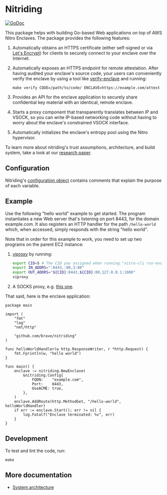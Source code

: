 # Nitriding

[![GoDoc](https://pkg.go.dev/badge/github.com/brave/nitriding?utm_source=godoc)](https://pkg.go.dev/github.com/brave/nitriding)

This package helps with building Go-based Web applications on top of AWS Nitro
Enclaves.  The package provides the following features:

1. Automatically obtains an HTTPS certificate (either self-signed or via [Let's
   Encrypt](https://letsencrypt.org)) for clients to securely connect to your
   enclave over the Internet.

2. Automatically exposes an HTTPS endpoint for remote attestation.  After
   having audited your enclave's source code, your users can conveniently
   verify the enclave by using a tool like
   [verify-enclave](https://github.com/brave-experiments/verify-enclave)
   and running:

   ```
   make verify CODE=/path/to/code/ ENCLAVE=https://example.com/attest
   ```

3. Provides an API for the enclave application to securely share confidential
   key material with an identical, remote enclave.

4. Starts a proxy component that transparently translates between IP and VSOCK,
   so you can write IP-based networking code without having to worry about
   the enclave's constrained VSOCK interface.

5. Automatically initializes the enclave's entropy pool using the Nitro
   hypervisor.

To learn more about nitriding's trust assumptions, architecture, and build
system, take a look at our [research paper](https://arxiv.org/abs/2206.04123).

## Configuration

Nitriding's
[configuration object](https://pkg.go.dev/github.com/brave-experiments/nitriding#Config)
contains comments that explain the purpose of each variable.

## Example

Use the following "hello world" example to get started.  The program
instantiates a new Web server that's listening on port 8443, for the domain
example.com.  It also registers an HTTP handler for the path `/hello-world`
which, when accessed, simply responds with the string "hello world".

Note that in order for this example to work, you need to set up two programs on
the parent EC2 instance:

1. [viproxy](https://github.com/brave/viproxy) by running:

   ```bash
   export CID=5 # The CID you assigned when running "nitro-cli run-enclave --enclave-cid X ...".
   export IN_ADDRS=":8443,:80,3:80"
   export OUT_ADDRS="${CID}:8443,${CID}:80,127.0.0.1:1080"
   viproxy
   ```

2. A SOCKS proxy, e.g.
   [this one](https://github.com/brave-intl/bat-go/tree/nitro-utils/nitro-shim/tools/socksproxy).

That said, here is the enclave application:

```golang
package main

import (
	"fmt"
	"log"
	"net/http"

	"github.com/brave/nitriding"
)

func helloWorldHandler(w http.ResponseWriter, r *http.Request) {
	fmt.Fprintln(w, "hello world")
}

func main() {
	enclave := nitriding.NewEnclave(
		&nitriding.Config{
			FQDN:    "example.com",
			Port:    8443,
			UseACME: true,
		},
	)
	enclave.AddRoute(http.MethodGet, "/hello-world", helloWorldHandler)
	if err := enclave.Start(); err != nil {
		log.Fatalf("Enclave terminated: %v", err)
	}
}
```

## Development

To test and lint the code, run:

```
make
```

## More documentation

* [System architecture](doc/architecture.md)
